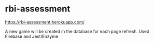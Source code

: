 # rbi-assessment

https://rbi-assessment.herokuapp.com/

A new game will be created in the database for each page refresh. Used Firebase and Jest/Enzyme
